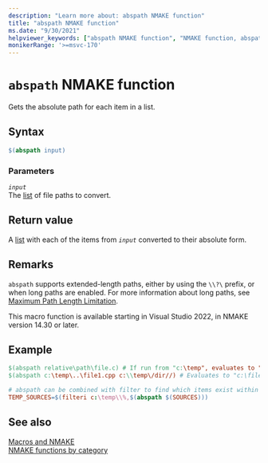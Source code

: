 ```yaml
---
description: "Learn more about: abspath NMAKE function"
title: "abspath NMAKE function"
ms.date: "9/30/2021"
helpviewer_keywords: ["abspath NMAKE function", "NMAKE function, abspath"]
monikerRange: '>=msvc-170'
---
```

# `abspath` NMAKE function

Gets the absolute path for each item in a list.

## Syntax

```makefile
$(abspath input)
```

### Parameters

*`input`*\
The [list](using-an-nmake-macro.md#function-list-syntax) of file paths to convert.

## Return value

A [list](using-an-nmake-macro.md#function-list-syntax) with each of the items from *`input`* converted to their absolute form.

## Remarks

`abspath` supports extended-length paths, either by using the `\\?\` prefix, or when long paths are enabled. For more information about long paths, see [Maximum Path Length Limitation](/windows/win32/fileio/maximum-file-path-limitation).

This macro function is available starting in Visual Studio 2022, in NMAKE version 14.30 or later.

## Example

```makefile
$(abspath relative\path\file.c) # If run from "c:\temp", evaluates to "c:\temp\relative\path\file.c"
$(abspath c:\temp\..\file1.cpp c:\\temp\/dir//) # Evaluates to "c:\file1.cpp c:\temp\dir\". Follows path traversals and normalizes directory separators.

# abspath can be combined with filter to find which items exist within a directory tree
TEMP_SOURCES=$(filteri c:\temp\\%,$(abspath $(SOURCES)))
```

## See also

[Macros and NMAKE](macros-and-nmake.md)\
[NMAKE functions by category](using-an-nmake-macro.md#functions-by-category)

